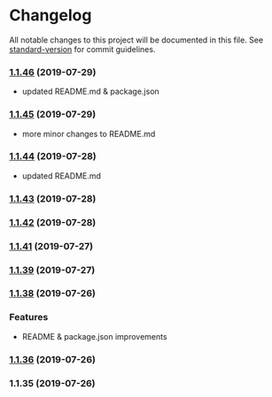 # Changelog

All notable changes to this project will be documented in this file. See [standard-version](https://github.com/conventional-changelog/standard-version) for commit guidelines.

### [1.1.46](https://github.com/rmartone/missionlog/compare/v1.1.45...v1.1.46) (2019-07-29)

* updated README.md & package.json

### [1.1.45](https://github.com/rmartone/missionlog/compare/v1.1.44...v1.1.45) (2019-07-29)

* more minor changes to README.md

### [1.1.44](https://github.com/rmartone/missionlog/compare/v1.1.43...v1.1.44) (2019-07-28)

* updated README.md

### [1.1.43](https://github.com/rmartone/missionlog/compare/v1.1.42...v1.1.43) (2019-07-28)



### [1.1.42](https://github.com/rmartone/missionlog/compare/v1.1.41...v1.1.42) (2019-07-28)



### [1.1.41](https://github.com/rmartone/missionlog/compare/v1.1.39...v1.1.41) (2019-07-27)



### [1.1.39](https://github.com/rmartone/missionlog/compare/v1.1.38...v1.1.39) (2019-07-27)



### [1.1.38](https://github.com/rmartone/missionlog/compare/v1.1.35...v1.1.38) (2019-07-26)

### Features

* README & package.json improvements

### [1.1.36](https://github.com/rmartone/missionlog/compare/v1.1.35...v1.1.36) (2019-07-26)



### 1.1.35 (2019-07-26)
